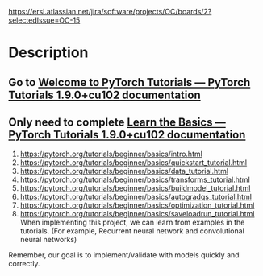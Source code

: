 https://ersl.atlassian.net/jira/software/projects/OC/boards/2?selectedIssue=OC-15
# Description
## Go to [Welcome to PyTorch Tutorials — PyTorch Tutorials 1.9.0+cu102 documentation](https://pytorch.org/tutorials/index.html)  

## Only need to complete  [Learn the Basics — PyTorch Tutorials 1.9.0+cu102 documentation](https://pytorch.org/tutorials/beginner/basics/intro.html) 
1. https://pytorch.org/tutorials/beginner/basics/intro.html  
2. https://pytorch.org/tutorials/beginner/basics/quickstart_tutorial.html  
3. https://pytorch.org/tutorials/beginner/basics/data_tutorial.html
4. https://pytorch.org/tutorials/beginner/basics/transforms_tutorial.html
5. https://pytorch.org/tutorials/beginner/basics/buildmodel_tutorial.html
6. https://pytorch.org/tutorials/beginner/basics/autogradqs_tutorial.html
7. https://pytorch.org/tutorials/beginner/basics/optimization_tutorial.html
8. https://pytorch.org/tutorials/beginner/basics/saveloadrun_tutorial.html 
When implementing this project, we can learn from examples in the tutorials. (For example, Recurrent neural network and convolutional neural networks)

Remember, our goal is to implement/validate with models quickly and correctly.
